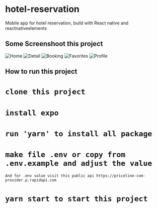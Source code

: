 # hotel-reservation
Mobile app for hotel reservation, build with React native and reactnativeelements

## Some Screenshoot this project

![Home](https://drive.google.com/uc?export=view&id=1mcDlx_V0QZQEa88j4DMJyBFidKZIy5nR&width=250)
![Detail](https://drive.google.com/uc?export=view&id=1mYCXNCgd0gbHaJwZpIV08peZVXPftNu1&width=250)
![Booking](https://drive.google.com/uc?export=view&id=1mWbW6_SHxCkCuzsRnA0tCCRzqn8DhhYv&width=250)
![Favorites](https://drive.google.com/uc?export=view&id=1mXdNhUeNPHuXe1UrfP-40AzImsxnYsDs&width=250)
![Profile](https://drive.google.com/uc?export=view&id=1mMNHd41K6na352CW65Ihn5lrEqE8nX1m&width=250)


## How to run this project

# `clone this project`

# `install expo`

# `run 'yarn' to install all package`

# `make file .env or copy from .env.example and adjust the value`
  `And for .env value visit this public api https://priceline-com-provider.p.rapidapi.com`

# `yarn start to start this project`
